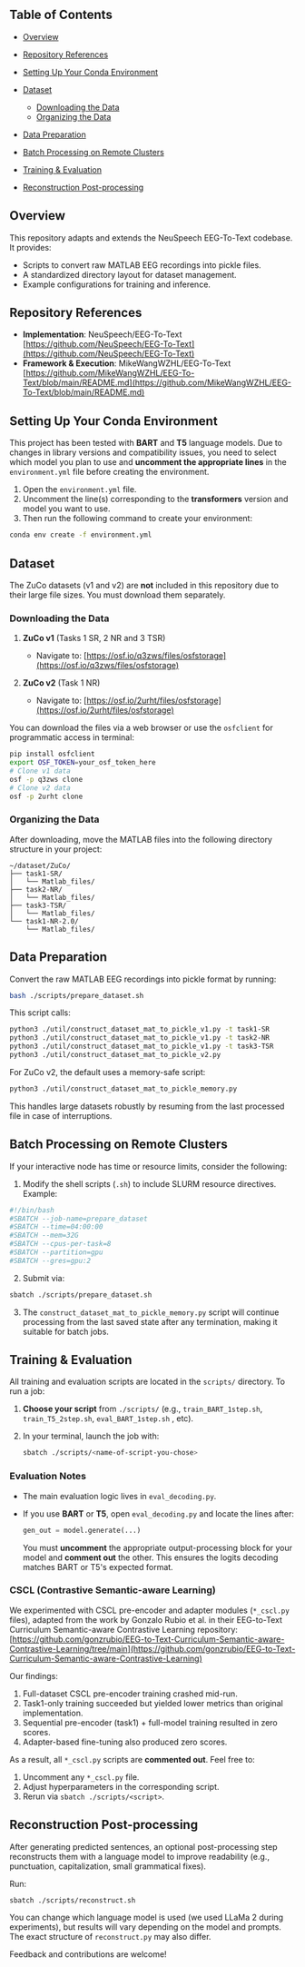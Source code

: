 ## Table of Contents

* [Overview](#overview)
* [Repository References](#repository-references)
* [Setting Up Your Conda Environment](#setting-up-your-conda-environment)
* [Dataset](#dataset)

  * [Downloading the Data](#downloading-the-data)
  * [Organizing the Data](#organizing-the-data)
* [Data Preparation](#data-preparation)
* [Batch Processing on Remote Clusters](#batch-processing-on-remote-clusters)
* [Training & Evaluation](#training--evaluation)
* [Reconstruction Post-processing](#Reconstruction-Post-processing)

## Overview

This repository adapts and extends the NeuSpeech EEG-To-Text codebase. It provides:

* Scripts to convert raw MATLAB EEG recordings into pickle files.
* A standardized directory layout for dataset management.
* Example configurations for training and inference.

## Repository References

* **Implementation**: NeuSpeech/EEG-To-Text
  [https://github.com/NeuSpeech/EEG-To-Text](https://github.com/NeuSpeech/EEG-To-Text)
* **Framework & Execution**: MikeWangWZHL/EEG-To-Text
  [https://github.com/MikeWangWZHL/EEG-To-Text/blob/main/README.md](https://github.com/MikeWangWZHL/EEG-To-Text/blob/main/README.md)

## Setting Up Your Conda Environment

This project has been tested with **BART** and **T5** language models. Due to changes in library versions and compatibility issues, you need to select which model you plan to use and **uncomment the appropriate lines** in the `environment.yml` file before creating the environment.

1. Open the `environment.yml` file.
2. Uncomment the line(s) corresponding to the **transformers** version and model you want to use.
3. Then run the following command to create your environment:

```bash
conda env create -f environment.yml
```

## Dataset

The ZuCo datasets (v1 and v2) are **not** included in this repository due to their large file sizes. You must download them separately.

### Downloading the Data

1. **ZuCo v1** (Tasks 1 SR, 2 NR and 3 TSR)

   * Navigate to: [https://osf.io/q3zws/files/osfstorage](https://osf.io/q3zws/files/osfstorage)
2. **ZuCo v2** (Task 1 NR)

   * Navigate to: [https://osf.io/2urht/files/osfstorage](https://osf.io/2urht/files/osfstorage)

You can download the files via a web browser or use the `osfclient` for programmatic access in terminal:

```bash
pip install osfclient
export OSF_TOKEN=your_osf_token_here
# Clone v1 data
osf -p q3zws clone
# Clone v2 data
osf -p 2urht clone
```

### Organizing the Data

After downloading, move the MATLAB files into the following directory structure in your project:

```
~/dataset/ZuCo/
├── task1-SR/
│   └── Matlab_files/
├── task2-NR/
│   └── Matlab_files/
├── task3-TSR/
│   └── Matlab_files/
└── task1-NR-2.0/
    └── Matlab_files/
```

## Data Preparation

Convert the raw MATLAB EEG recordings into pickle format by running:

```bash
bash ./scripts/prepare_dataset.sh
```

This script calls:

```bash
python3 ./util/construct_dataset_mat_to_pickle_v1.py -t task1-SR
python3 ./util/construct_dataset_mat_to_pickle_v1.py -t task2-NR
python3 ./util/construct_dataset_mat_to_pickle_v1.py -t task3-TSR
python3 ./util/construct_dataset_mat_to_pickle_v2.py
```

For ZuCo v2, the default uses a memory-safe script:

```bash
python3 ./util/construct_dataset_mat_to_pickle_memory.py
```

This handles large datasets robustly by resuming from the last processed file in case of interruptions.

## Batch Processing on Remote Clusters

If your interactive node has time or resource limits, consider the following:

1. Modify the shell scripts (`.sh`) to include SLURM resource directives. Example:

```bash
#!/bin/bash
#SBATCH --job-name=prepare_dataset
#SBATCH --time=04:00:00
#SBATCH --mem=32G
#SBATCH --cpus-per-task=8
#SBATCH --partition=gpu
#SBATCH --gres=gpu:2
```

2. Submit via:

```bash
sbatch ./scripts/prepare_dataset.sh
```

3. The `construct_dataset_mat_to_pickle_memory.py` script will continue processing from the last saved state after any termination, making it suitable for batch jobs.

## Training & Evaluation

All training and evaluation scripts are located in the `scripts/` directory. To run a job:

1. **Choose your script** from `./scripts/` (e.g., `train_BART_1step.sh`, `train_T5_2step.sh`, `eval_BART_1step.sh` , etc).
2. In your terminal, launch the job with:

   ```bash
   sbatch ./scripts/<name-of-script-you-chose>
   ```

### Evaluation Notes

* The main evaluation logic lives in `eval_decoding.py`.
* If you use **BART** or **T5**, open `eval_decoding.py` and locate the lines after:

  ```python
  gen_out = model.generate(...)
  ```

  You must **uncomment** the appropriate output-processing block for your model and **comment out** the other. This ensures the logits decoding matches BART or T5's expected format.

### CSCL (Contrastive Semantic-aware Learning)

We experimented with CSCL pre-encoder and adapter modules (`*_cscl.py` files), adapted from the work by Gonzalo Rubio et al. in their EEG-to-Text Curriculum Semantic-aware Contrastive Learning repository: [https://github.com/gonzrubio/EEG-to-Text-Curriculum-Semantic-aware-Contrastive-Learning/tree/main](https://github.com/gonzrubio/EEG-to-Text-Curriculum-Semantic-aware-Contrastive-Learning)

Our findings:

1. Full-dataset CSCL pre-encoder training crashed mid-run.
2. Task1-only training succeeded but yielded lower metrics than original implementation.
3. Sequential pre-encoder (task1) + full-model training resulted in zero scores.
4. Adapter-based fine-tuning also produced zero scores.

As a result, all `*_cscl.py` scripts are **commented out**. Feel free to:

1. Uncomment any `*_cscl.py` file.
2. Adjust hyperparameters in the corresponding script.
3. Rerun via `sbatch ./scripts/<script>`.

## Reconstruction Post-processing
After generating predicted sentences, an optional post-processing step reconstructs them with a language model to improve readability (e.g., punctuation, capitalization, small grammatical fixes).

Run:

`sbatch ./scripts/reconstruct.sh`

You can change which language model is used (we used LLaMa 2 during experiments), but results will vary depending on the model and prompts. The exact structure of `reconstruct.py` may also differ.

Feedback and contributions are welcome!

